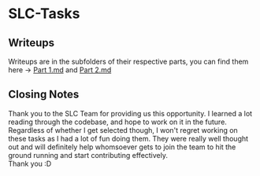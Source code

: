 # SLC-Tasks

## Writeups

Writeups are in the subfolders of their respective parts, you can find them here -> [Part 1.md](Part%201/README.md) and [Part 2.md](Part%202/README.md)

## Closing Notes

Thank you to the SLC Team for providing us this opportunity. I learned a lot reading through the codebase, and hope to work on it in the future. Regardless of whether I get selected though, I won't regret working on these tasks as I had a lot of fun doing them. They were really well thought out and will definitely help whomsoever gets to join the team to hit the ground running and start contributing effectively. <br>
Thank you :D 